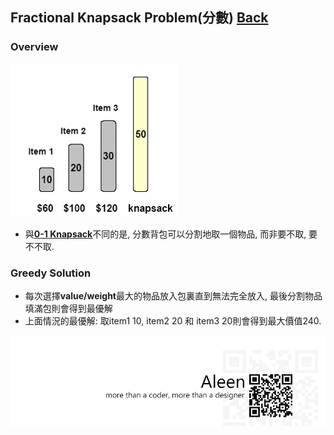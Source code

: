 ## Fractional Knapsack Problem(分數)	[Back](./../Greedy.md)

### Overview
<img src="./overview.png">

- 與[**0-1 Knapsack**](./../../DP/Knapsack/Knapsack.md)不同的是, 分數背包可以分割地取一個物品, 而非要不取, 要不不取.


### Greedy Solution
- 每次選擇**value/weight**最大的物品放入包裏直到無法完全放入, 最後分割物品填滿包則會得到最優解
- 上面情況的最優解: 取item1 10, item2 20 和 item3 20則會得到最大價值240.

<a href="http://aleen42.github.io/" target="_blank" ><img src="./../../../../pic/tail.gif"></a>
